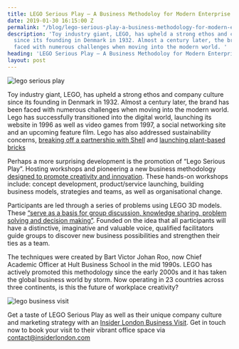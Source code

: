 ```yaml
---
title: LEGO Serious Play – A Business Methodoloy for Modern Enterprise
date: 2019-01-30 16:15:00 Z
permalink: "/blog/lego-serious-play-a-business-methodology-for-modern-enterprise/"
description: 'Toy industry giant, LEGO, has upheld a strong ethos and company culture
  since its founding in Denmark in 1932. Almost a century later, the brand has been
  faced with numerous challenges when moving into the modern world. '
heading: 'LEGO Serious Play – A Business Methodoloy for Modern Enterprise '
layout: post
---
```


![lego serious play](/uploads/lego%20serious%20play%20title.jpg)

Toy industry giant, LEGO, has upheld a strong ethos and company culture since its founding in Denmark in 1932. Almost a century later, the brand has been faced with numerous challenges when moving into the modern world. Lego has successfully transitioned into the digital world, launching its website in 1996 as well as video games from 1997, a social networking site and an upcoming feature film. Lego has also addressed sustainability concerns, [breaking off a partnership with Shell](https://www.greenpeace.org.uk/how-lego-got-awesome-savethearctic-20141009/) and [launching plant-based bricks](https://www.lego.com/en-us/aboutus/news-room/2018/march/pfp)  

 

Perhaps a more surprising development is the promotion of “Lego Serious Play”. Hosting workshops and pioneering a new business methodology [designed to promote creativity and innovation](http://lgi-consulting.com/lego-serious-play/). These hands-on workshops include: concept  development, product/service launching, building business models, strategies and teams, as well as organisational change. 

 

Participants are led through a series of problems using LEGO 3D models. These [“serve as a basis for group discussion, knowledge sharing, problem solving and decision making”](https://www.lego.com/en-us/seriousplay/the-method). Founded on the idea that all participants will have a distinctive, imaginative and valuable voice, qualified facilitators guide groups to discover new business possibilities and strengthen their ties as a team. 

 

The techniques were created by Bart Victor Johan Roo, now Chief Academic Officer at Hult Business School in the mid 1990s. LEGO has actively promoted this methodology since the early 2000s and it has taken the global business world by storm.  Now operating in 23 countries across three continents, is this the future of workplace creativity? 

 
![lego business visit](/uploads/lego%20serious%20play.jpg)
 

Get a taste of LEGO Serious Play as well as their unique company culture and marketing strategy with an [Insider London Business Visit](https://www.insider-london.co.uk/tours/in-depth-business-tour/). Get in touch now to book your visit to their vibrant office space via [contact@insiderlondon.com](mailto:contact@insiderlondon.com)

 

 

 

 

 